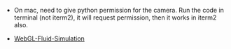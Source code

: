 
* On mac, need to give python permission for the camera. Run the code in terminal (not iterm2), it will request permission, then it works in iterm2 also.

* [WebGL-Fluid-Simulation](https://paveldogreat.github.io/WebGL-Fluid-Simulation/)

